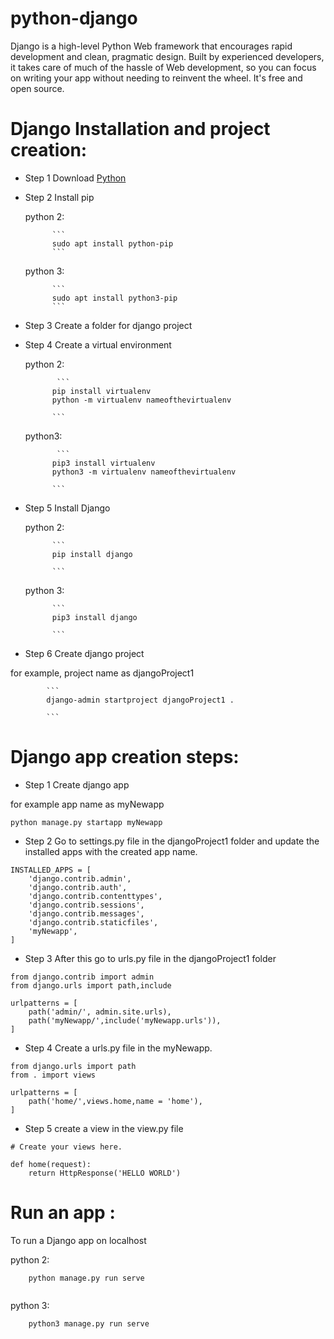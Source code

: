 # python-django
Django is a high-level Python Web framework that encourages rapid development and clean, pragmatic design. Built by experienced developers, it takes care of much of the hassle of Web development, so you can focus on writing your app without needing to reinvent the wheel. It's free and open source. 

# Django Installation and project creation:

- Step 1 Download [Python](https://www.python.org/downloads/)
- Step 2 Install pip

     python 2:
     
            ```
            sudo apt install python-pip
            ```
	    
     python 3:
     
            ```
            sudo apt install python3-pip
            ```
    
- Step 3  Create a folder for django project
- Step 4  Create a virtual environment

     
   python 2:
   
             ```
            pip install virtualenv
            python -m virtualenv nameofthevirtualenv

            ```
	    
     python3:

             ```
            pip3 install virtualenv
            python3 -m virtualenv nameofthevirtualenv

            ```
- Step 5  Install Django

     python 2:
     
            ```
            pip install django

            ```
	    
     python 3:
     
            ```
            pip3 install django

            ```

- Step 6  Create django project

for example, project name as djangoProject1

            ```
            django-admin startproject djangoProject1 .

            ```

# Django app creation steps:
- Step 1  Create django app 

for example app name as myNewapp
```
python manage.py startapp myNewapp
```
- Step 2  Go to settings.py file in the djangoProject1 folder and update the installed apps with the created app name.

```
INSTALLED_APPS = [
    'django.contrib.admin',
    'django.contrib.auth',
    'django.contrib.contenttypes',
    'django.contrib.sessions',
    'django.contrib.messages',
    'django.contrib.staticfiles',
    'myNewapp',
]

```
- Step 3 After this go to urls.py file in the djangoProject1 folder

```
from django.contrib import admin
from django.urls import path,include

urlpatterns = [
    path('admin/', admin.site.urls),
    path('myNewapp/',include('myNewapp.urls')),
]
```
- Step 4 Create a urls.py file in the myNewapp.

```
from django.urls import path
from . import views

urlpatterns = [
    path('home/',views.home,name = 'home'),
]
```

- Step 5 create a view in the view.py file 


```
# Create your views here.

def home(request):
	return HttpResponse('HELLO WORLD')

```


# Run an app :
To run a Django app on localhost

  python 2:

```
  	python manage.py run serve
	
```

   python 3:
```
  	python3 manage.py run serve
	
```
